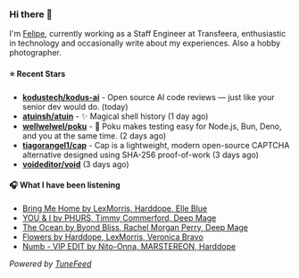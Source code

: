 ### Hi there 👋

I'm [Felipe](https://felipevm.com), currently working as a Staff Engineer at Transfeera, enthusiastic in technology and occasionally write about my experiences. Also a hobby photographer.

#### ⭐ Recent Stars
- **[kodustech/kodus-ai](https://github.com/kodustech/kodus-ai)** - Open source AI code reviews — just like your senior dev would do. (today)
- **[atuinsh/atuin](https://github.com/atuinsh/atuin)** - ✨ Magical shell history (1 day ago)
- **[wellwelwel/poku](https://github.com/wellwelwel/poku)** - 🐷 Poku makes testing easy for Node.js, Bun, Deno, and you at the same time. (2 days ago)
- **[tiagorangel1/cap](https://github.com/tiagorangel1/cap)** - Cap is a lightweight, modern open-source CAPTCHA alternative designed using SHA-256 proof-of-work (3 days ago)
- **[voideditor/void](https://github.com/voideditor/void)** (3 days ago)

#### 🎧 What I have been listening
- [Bring Me Home by LexMorris, Harddope, Elle Blue](https://open.spotify.com/track/3Z01gZjYKXLfRl4mRBxbqU)
- [YOU &amp; I by PHURS, Timmy Commerford, Deep Mage](https://open.spotify.com/track/6nPh3Cn9n4JR1ywTVGM720)
- [The Ocean by Byond Bliss, Rachel Morgan Perry, Deep Mage](https://open.spotify.com/track/062qW7RpxcMfsYNLdyXqn6)
- [Flowers by Harddope, LexMorris, Veronica Bravo](https://open.spotify.com/track/5svDY567MyYZZEALWzovFS)
- [Numb - VIP EDIT by Nito-Onna, MARSTEREON, Harddope](https://open.spotify.com/track/4WVe5d7vmDYnKLIZ0pZ0hQ)

_Powered by [TuneFeed](https://tunefeed.app?ref=github.com)_
